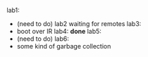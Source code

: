 lab1:
- (need to do)
lab2 waiting for remotes
lab3:
- boot over IR
lab4: **done**
lab5:
- (need to do)
lab6:
- some kind of garbage collection
